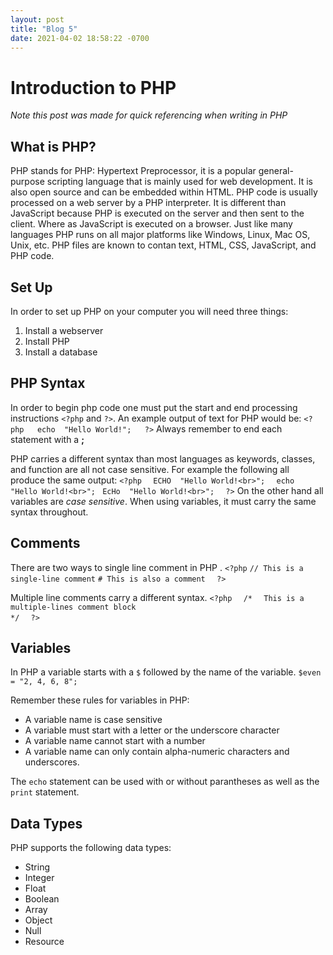 ```yaml
---
layout: post
title: "Blog 5"
date: 2021-04-02 18:58:22 -0700
---
```

# Introduction to PHP
*Note this post was made for quick referencing when writing in PHP*
## What is PHP?
PHP stands for PHP: Hypertext Preprocessor, it is a popular general-purpose scripting language that is mainly used for web development. It is also open source and can be embedded within HTML. PHP code is usually processed on a web server by a PHP interpreter. It is different than JavaScript because PHP is executed on the server and then sent to the client. Where as JavaScript is executed on a browser. Just like many languages PHP runs on all major platforms like Windows, Linux, Mac OS, Unix, etc.  PHP files are known to contan text, HTML, CSS, JavaScript, and PHP code. 
## Set Up
In order to set up PHP on your computer you will need three things:

 1. Install a webserver
 2. Install PHP
 3. Install a database
## PHP Syntax
In order to begin php code one must put the start and end processing instructions `<?php` and `?>`.
An example output of text for PHP would be:
`<?php  
echo  "Hello World!";  
?>`
Always remember to end each statement with a **;**

PHP carries a different syntax than most languages as keywords, classes, and function are all not case sensitive. For example the following all produce the same output: 
`<?php  `
`ECHO  "Hello World!<br>";  `
`echo  "Hello World!<br>"; ` 
`EcHo  "Hello World!<br>";  `
`?>`
On the other hand all variables are *case sensitive*.  When using variables, it must carry the same syntax throughout. 

## Comments
There are two ways to single line comment in PHP .
`<?php`
`// This is a single-line comment`
`# This is also a comment  `
`?>`

Multiple line comments carry a different syntax. 
`<?php  `
`/*  `
`This is a multiple-lines comment block `   
`*/  `
`?>`

## Variables
In PHP a variable starts with a `$` followed by the name of the variable.
`$even = "2, 4, 6, 8";`

Remember these rules for variables in PHP:

 - A variable name is case sensitive
 - A variable must start with a letter or the underscore character
 - A variable name cannot start with a number
 - A variable name can only contain alpha-numeric characters and underscores.

The `echo` statement can be used with or without parantheses as well as the `print` statement. 

## Data Types
PHP supports the following data types:

 - String
 - Integer
 - Float
 - Boolean
 - Array
 - Object
 - Null
 - Resource
